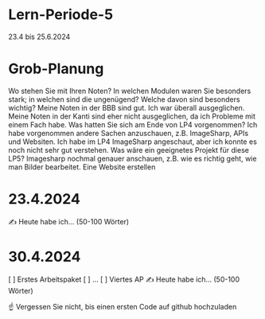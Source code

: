 # Lern-Periode-5
23.4 bis 25.6.2024

# Grob-Planung
Wo stehen Sie mit Ihren Noten? In welchen Modulen waren Sie besonders stark; in welchen sind die ungenügend? Welche davon sind besonders wichtig?
Meine Noten in der BBB sind gut. Ich war überall ausgeglichen. Meine Noten in der Kanti sind eher nicht ausgeglichen, da ich Probleme mit einem Fach habe.
Was hatten Sie sich am Ende von LP4 vorgenommen? 
Ich habe vorgenommen andere Sachen anzuschauen, z.B. ImageSharp, APIs und Websiten. Ich habe im LP4 ImageSharp angeschaut, aber ich konnte es noch nicht sehr gut verstehen. 
Was wäre ein geeignetes Projekt für diese LP5?
Imagesharp nochmal genauer anschauen, z.B. wie es richtig geht, wie man Bilder bearbeitet. 
Eine Website erstellen

# 23.4.2024
✍️ Heute habe ich... (50-100 Wörter)

# 30.4.2024
[ ] Erstes Arbeitspaket
[ ] ...
[ ] Viertes AP
✍️ Heute habe ich... (50-100 Wörter)

☝️ Vergessen Sie nicht, bis einen ersten Code auf github hochzuladen
